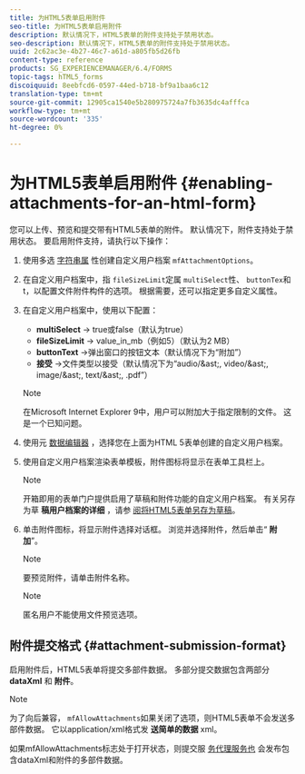 ```yaml
---
title: 为HTML5表单启用附件
seo-title: 为HTML5表单启用附件
description: 默认情况下，HTML5表单的附件支持处于禁用状态。
seo-description: 默认情况下，HTML5表单的附件支持处于禁用状态。
uuid: 2c62ac3e-4b27-46c7-a61d-a805fb5d26fb
content-type: reference
products: SG_EXPERIENCEMANAGER/6.4/FORMS
topic-tags: hTML5_forms
discoiquuid: 8eebfcd6-0597-44ed-b718-bf9a1baa6c12
translation-type: tm+mt
source-git-commit: 12905ca1540e5b280975724a7fb3635dc4afffca
workflow-type: tm+mt
source-wordcount: '335'
ht-degree: 0%

---
```



# 为HTML5表单启用附件 {#enabling-attachments-for-an-html-form}

您可以上传、预览和提交带有HTML5表单的附件。 默认情况下，附件支持处于禁用状态。 要启用附件支持，请执行以下操作：

1. 使用多选 [字符串属](/help/forms/using/custom-profile.md) 性创建自定义用户档案 `mfAttachmentOptions`。
1. 在自定义用户档案中，指 `fileSizeLimit`定属 `multiSelect`性、 `buttonTex`和t，以配置文件附件构件的选项。 根据需要，还可以指定更多自定义属性。

1. 在自定义用户档案中，使用以下配置：

   * **multiSelect** -> true或false（默认为true）
   * **fileSizeLimit** -> value_in_mb（例如5）（默认为2 MB）
   * **buttonText** ->弹出窗口的按钮文本（默认情况下为“附加”）
   * **接受** ->文件类型以接受（默认情况下为“audio/&amp;ast;, video/&amp;ast;, image/&amp;ast;, text/&amp;ast;, .pdf”）

   >[!NOTE]
   >
   >在Microsoft Internet Explorer 9中，用户可以附加大于指定限制的文件。 这是一个已知问题。

1. 使用元 [数据编辑器](/help/forms/using/manage-form-metadata.md) ，选择您在上面为HTML 5表单创建的自定义用户档案。
1. 使用自定义用户档案渲染表单模板，附件图标将显示在表单工具栏上。

   >[!NOTE]
   >
   >开箱即用的表单门户提供启用了草稿和附件功能的自定义用户档案。 有关另存为草 **稿用户档案的详细** ，请参 [阅将HTML5表单另存为草稿](/help/forms/using/saving-html5-form-draft.md)。

1. 单击附件图标，将显示附件选择对话框。 浏览并选择附件，然后单击“ **附加**”。

   >[!NOTE]
   >
   >要预览附件，请单击附件名称。

   >[!NOTE]
   >
   >匿名用户不能使用文件预览选项。

## 附件提交格式 {#attachment-submission-format}

启用附件后，HTML5表单将提交多部件数据。 多部分提交数据包含两部分 **dataXml** 和 **附件**。

>[!NOTE]
>
>为了向后兼容， `mfAllowAttachments`如果关闭了选项，则HTML5表单不会发送多部件数据。 它以application/xml格式发 **送简单的数据** xml。

如果mfAllowAttachments标志处于打开状态，则提交服 [务代理服务也](/help/forms/using/service-proxy.md) 会发布包含dataXml和附件的多部件数据。
